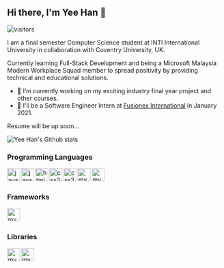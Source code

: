 ## Hi there, I'm Yee Han 👋


![visitors](https://visitor-badge.glitch.me/badge?page_id=cyeehan.visitor-badge)


I am a final semester Computer Science student at INTI International University in collaboration with Coventry University, UK.

Currently learning Full-Stack Development and being a Microsoft Malaysia Modern Workplace Squad member to spread positivity by providing technical and educational solutions.

- 🔭 I’m currently working on my exciting industry final year project and other courses.
- 💼 I'll be a Software Engineer Intern at <a href="https://www.fusionex-international.com/">Fusionex International</a> in January 2021.

Resume will be up soon...


![Yee Han's Github stats](https://github-readme-stats.vercel.app/api?username=cyeehan&show_icons=true&theme=gruvbox&count_private=true)


### Programming Languages

<img align="left" alt="java" width="30px" src="https://cdn.jsdelivr.net/npm/simple-icons@v3/icons/java.svg" />

<img align="left" alt="javascript" width="30px" src="https://cdn.jsdelivr.net/npm/simple-icons@v3/icons/javascript.svg" />

<img align="left" alt="html5" width="30px" src="https://cdn.jsdelivr.net/npm/simple-icons@v3/icons/html5.svg" />

<img align="left" alt="css3" width="30px" src="https://cdn.jsdelivr.net/npm/simple-icons@v3/icons/css3.svg" />

<img align="left" alt="css3" width="30px" src="https://cdn.jsdelivr.net/npm/simple-icons@v3/icons/sass.svg" />

<img align="left" alt="mysql" width="30px" src="https://cdn.jsdelivr.net/npm/simple-icons@v3/icons/mysql.svg" />

<img align="left" alt="mysql" width="30px" src="https://cdn.jsdelivr.net/npm/simple-icons@3.12.3/icons/graphql.svg" />

<br /><br />


### Frameworks

<img align="left" alt="mysql" width="30px" src="https://cdn.jsdelivr.net/npm/simple-icons@3.12.3/icons/gatsby.svg" />

<br /><br />


### Libraries

<img align="left" alt="mysql" width="30px" src="https://cdn.jsdelivr.net/npm/simple-icons@3.12.3/icons/react.svg" />

<img align="left" alt="mysql" width="30px" src="https://cdn.jsdelivr.net/npm/simple-icons@3.12.3/icons/d3-dot-js.svg" />